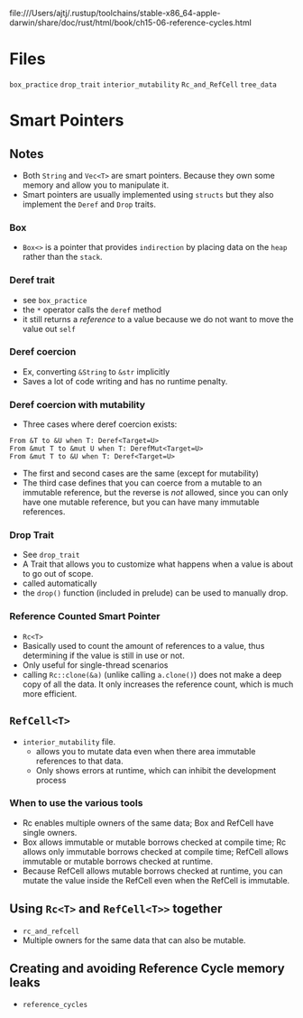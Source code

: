 file:///Users/ajtj/.rustup/toolchains/stable-x86_64-apple-darwin/share/doc/rust/html/book/ch15-06-reference-cycles.html

# Files
`box_practice`
`drop_trait`
`interior_mutability`
`Rc_and_RefCell`
`tree_data`
# Smart Pointers

## Notes
- Both `String` and `Vec<T>` are smart pointers. Because they own some memory and allow you to manipulate it.
- Smart pointers are usually implemented using `structs` but they also implement the `Deref` and `Drop` traits.

### Box
- `Box<>` is a pointer that provides `indirection` by placing data on the `heap` rather than the `stack`.

### Deref trait
- see `box_practice`
- the `*` operator calls the `deref` method
- it still returns a *reference* to a value because we do not want to move the value out `self`

### Deref coercion
- Ex, converting `&String` to `&str` implicitly
- Saves a lot of code writing and has no runtime penalty.

### Deref coercion with mutability
- Three cases where deref coercion exists:
```
From &T to &U when T: Deref<Target=U>
From &mut T to &mut U when T: DerefMut<Target=U>
From &mut T to &U when T: Deref<Target=U>
```
- The first and second cases are the same (except for mutability)
- The third case defines that you can coerce from a mutable to an immutable reference, but the reverse is *not* allowed, since you can only have one mutable reference, but you can have many immutable references.

### Drop Trait
- See `drop_trait`
- A Trait that allows you to customize what happens when a value is about to go out of scope.
- called automatically
- the `drop()` function (included in prelude) can be used to manually drop.

### Reference Counted Smart Pointer
- `Rc<T>`
- Basically used to count the amount of references to a value, thus determining if the value is still in use or not.
- Only useful for single-thread scenarios
- calling `Rc::clone(&a)` (unlike calling `a.clone()`) does not make a deep copy of all the data. It only increases the reference count, which is much more efficient.

## `RefCell<T>`
- `interior_mutability` file.
  - allows you to mutate data even when there area immutable references to that data.
  - Only shows errors at runtime, which can inhibit the development process

### When to use the various tools
- Rc<T> enables multiple owners of the same data; Box<T> and RefCell<T> have single owners.
- Box<T> allows immutable or mutable borrows checked at compile time; Rc<T> allows only immutable borrows checked at compile time; RefCell<T> allows immutable or mutable borrows checked at runtime.
- Because RefCell<T> allows mutable borrows checked at runtime, you can mutate the value inside the RefCell<T> even when the RefCell<T> is immutable.

## Using `Rc<T>` and `RefCell<T>>` together
- `rc_and_refcell`
- Multiple owners for the same data that can also be mutable.

## Creating and avoiding Reference Cycle memory leaks
- `reference_cycles`
